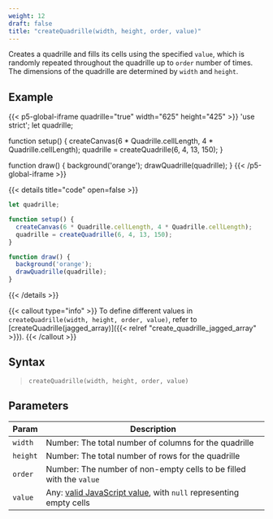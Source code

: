 ```yaml
---
weight: 12
draft: false
title: "createQuadrille(width, height, order, value)"
---
```


Creates a quadrille and fills its cells using the specified `value`, which is randomly repeated throughout the quadrille up to `order` number of times. The dimensions of the quadrille are determined by `width` and `height`.

## Example

{{< p5-global-iframe quadrille="true" width="625" height="425" >}}
'use strict';
let quadrille;

function setup() {
  createCanvas(6 * Quadrille.cellLength, 4 * Quadrille.cellLength);
  quadrille = createQuadrille(6, 4, 13, 150);
}

function draw() {
  background('orange');
  drawQuadrille(quadrille);
}
{{< /p5-global-iframe >}}

{{< details title="code" open=false >}}
```js
let quadrille;

function setup() {
  createCanvas(6 * Quadrille.cellLength, 4 * Quadrille.cellLength);
  quadrille = createQuadrille(6, 4, 13, 150);
}

function draw() {
  background('orange');
  drawQuadrille(quadrille);
}
```
{{< /details >}}

{{< callout type="info" >}}
To define different values in `createQuadrille(width, height, order, value)`, refer to [createQuadrille(jagged_array)]({{< relref "create_quadrille_jagged_array" >}}).
{{< /callout >}}

## Syntax

> `createQuadrille(width, height, order, value)`

## Parameters

| Param  | Description                                                                                                                                        |
|--------|----------------------------------------------------------------------------------------------------------------------------------------------------|
| `width`  | Number: The total number of columns for the quadrille                                                                                              |
| `height` | Number: The total number of rows for the quadrille                                                                                                |
| `order`  | Number: The number of non-empty cells to be filled with the `value`                                                                                |
| `value`  | Any: [valid JavaScript value](https://www.w3schools.com/js/js_datatypes.asp), with `null` representing empty cells                       |